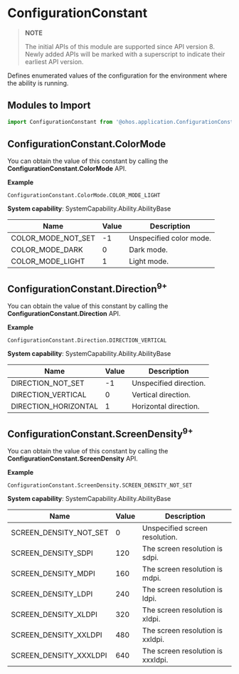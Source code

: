 # ConfigurationConstant

> **NOTE**
> 
> The initial APIs of this module are supported since API version 8. Newly added APIs will be marked with a superscript to indicate their earliest API version.


Defines enumerated values of the configuration for the environment where the ability is running.


## Modules to Import

  
```js
import ConfigurationConstant from '@ohos.application.ConfigurationConstant';
```


## ConfigurationConstant.ColorMode

You can obtain the value of this constant by calling the **ConfigurationConstant.ColorMode** API.

**Example**

```
ConfigurationConstant.ColorMode.COLOR_MODE_LIGHT
```

**System capability**: SystemCapability.Ability.AbilityBase

| Name| Value| Description| 
| -------- | -------- | -------- |
| COLOR_MODE_NOT_SET | -1 | Unspecified color mode.| 
| COLOR_MODE_DARK | 0 | Dark mode.| 
| COLOR_MODE_LIGHT | 1 | Light mode.| 


## ConfigurationConstant.Direction<sup>9+</sup>

You can obtain the value of this constant by calling the **ConfigurationConstant.Direction** API.

**Example**

```
ConfigurationConstant.Direction.DIRECTION_VERTICAL
```

**System capability**: SystemCapability.Ability.AbilityBase

| Name| Value| Description| 
| -------- | -------- | -------- |
| DIRECTION_NOT_SET | -1 | Unspecified direction.| 
| DIRECTION_VERTICAL | 0 | Vertical direction.| 
| DIRECTION_HORIZONTAL | 1 | Horizontal direction.| 


## ConfigurationConstant.ScreenDensity<sup>9+</sup>

You can obtain the value of this constant by calling the **ConfigurationConstant.ScreenDensity** API.

**Example**

```
ConfigurationConstant.ScreenDensity.SCREEN_DENSITY_NOT_SET
```

**System capability**: SystemCapability.Ability.AbilityBase

| Name| Value| Description| 
| -------- | -------- | -------- |
| SCREEN_DENSITY_NOT_SET | 0 | Unspecified screen resolution.| 
| SCREEN_DENSITY_SDPI | 120 | The screen resolution is sdpi.| 
| SCREEN_DENSITY_MDPI | 160 | The screen resolution is mdpi.| 
| SCREEN_DENSITY_LDPI | 240 | The screen resolution is ldpi.| 
| SCREEN_DENSITY_XLDPI | 320 | The screen resolution is xldpi.| 
| SCREEN_DENSITY_XXLDPI | 480 | The screen resolution is xxldpi.| 
| SCREEN_DENSITY_XXXLDPI | 640 | The screen resolution is xxxldpi.| 

